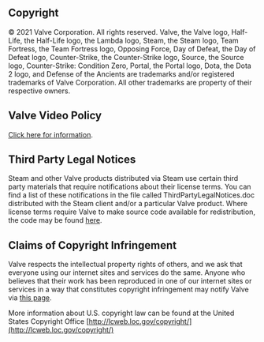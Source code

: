Copyright
---------

© 2021 Valve Corporation. All rights reserved. Valve, the Valve logo, Half-Life, the Half-Life logo, the Lambda logo, Steam, the Steam logo, Team Fortress, the Team Fortress logo, Opposing Force, Day of Defeat, the Day of Defeat logo, Counter-Strike, the Counter-Strike logo, Source, the Source logo, Counter-Strike: Condition Zero, Portal, the Portal logo, Dota, the Dota 2 logo, and Defense of the Ancients are trademarks and/or registered trademarks of Valve Corporation. All other trademarks are property of their respective owners.  
  

Valve Video Policy
------------------

[Click here for information](https://store.steampowered.com/video_policy).  
  

Third Party Legal Notices
-------------------------

Steam and other Valve products distributed via Steam use certain third party materials that require notifications about their license terms. You can find a list of these notifications in the file called ThirdPartyLegalNotices.doc distributed with the Steam client and/or a particular Valve product. Where license terms require Valve to make source code available for redistribution, the code may be found [here](http://developer.valvesoftware.com/wiki/Valve_Open_Source).  
  

Claims of Copyright Infringement
--------------------------------

Valve respects the intellectual property rights of others, and we ask that everyone using our internet sites and services do the same. Anyone who believes that their work has been reproduced in one of our internet sites or services in a way that constitutes copyright infringement may notify Valve via [this page](https://steamcommunity.com/dmca/create/).  
  
More information about U.S. copyright law can be found at the United States Copyright Office [http://lcweb.loc.gov/copyright/](http://lcweb.loc.gov/copyright/)